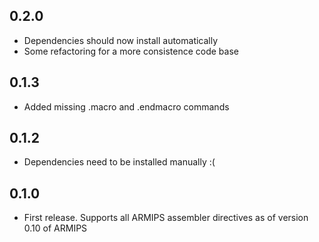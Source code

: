 ## 0.2.0
* Dependencies should now install automatically
* Some refactoring for a more consistence code base

## 0.1.3
* Added missing .macro and .endmacro commands

## 0.1.2
* Dependencies need to be installed manually :(

## 0.1.0
* First release. Supports all ARMIPS assembler directives as of version 0.10 of ARMIPS
